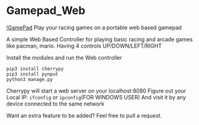 # Gamepad_Web
[!GamePad](http://pluspng.com/img-png/joystick-hd-png-joystick-png-file-512.png)
Play your racing games on a portable web based gamepad

A simple Web Based Controller for playing basic racing and arcade games like pacman, mario.
Having 4 controls UP/DOWN/LEFT/RIGHT

Install the modules
and run the Web controller
```
pip3 install cherrypy
pip3 install pynput
python3 manage.py
```
Cherrypy will start a web server on your localhost:8080
Figure out your Local IP:
```ifconfig``` or ```ipconfig```(FOR WINDOWS USER)
And visit it by any device connected to the same network

Want an extra feature to be added? Feel free to pull a request.
